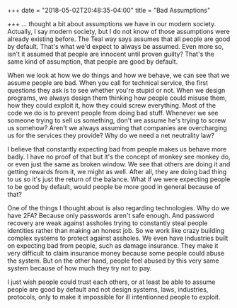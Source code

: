 +++
date = "2018-05-02T20:48:35-04:00"
title = "Bad Assumptions"

+++
... thought a bit about assumptions we have in our modern society. Actually, I say modern society, but I do not know of those assumptions were already existing before. The Teal way says assumes that all people are good by default. That's what we'd expect to always be assumed. Even more so, isn't it assumed that people are innocent until proven guilty? That's the same kind of assumption, that people are good by default.

When we look at how we do things and how we behave, we can see that we assume people are bad. When you call for technical service, the first questions they ask is to see whether you're stupid or not. When we design programs, we always design them thinking how people could misuse them, how they could exploit it, how they could screw everything. Most of the code we do is to prevent people from doing bad stuff. Whenever we see someone trying to sell us something, don't we assume he's trying to screw us somehow? Aren't we always assuming that companies are overcharging us for the services they provide? Why do we need a net neutrality law?

I believe that constantly expecting bad from people makes us behave more badly. I have no proof of that but it's the concept of monkey see monkey do, or even just the same as broken window. We see that others are doing it and getting rewards from it, we might as well. After all, they are doing bad thing to us so it's just the return of the balance. What if we were expecting people to be good by default, would people be more good in general because of that?

One of the things I thought about is also regarding technologies. Why do we have 2FA? Because only passwords aren't safe enough. And password recovery are weak against assholes trying to constantly steal people identities rather than making an honest job. So we work like crazy building complex systems to protect against assholes. We even have industries built on expecting bad from people, such as damage insurance. They make it very difficult to claim insurance money because some people could abuse the system. But on the other hand, people feel abused by this very same system because of how much they try not to pay.

I just wish people could trust each others, or at least be able to assume people are good by default and not design systems, laws, industries, protocols, only to make it impossible for ill intentionned people to exploit. 
